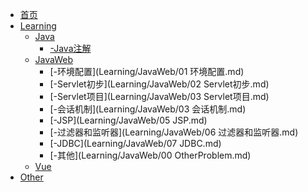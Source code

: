 * [首页](README.md)
* [Learning](Learning)
  * [Java](Learning/Java)
    * [-Java注解](Learning/Java/注解.md)
  * [JavaWeb](Learning/JavaWeb)
    * [-环境配置](Learning/JavaWeb/01 环境配置.md)
    * [-Servlet初步](Learning/JavaWeb/02 Servlet初步.md)
    * [-Servlet项目](Learning/JavaWeb/03 Servlet项目.md)
    * [-会话机制](Learning/JavaWeb/03 会话机制.md)
    * [-JSP](Learning/JavaWeb/05 JSP.md)
    * [-过滤器和监听器](Learning/JavaWeb/06 过滤器和监听器.md)
    * [-JDBC](Learning/JavaWeb/07 JDBC.md)
    * [-其他](Learning/JavaWeb/00 OtherProblem.md)
  * [Vue]()
* [Other]()

